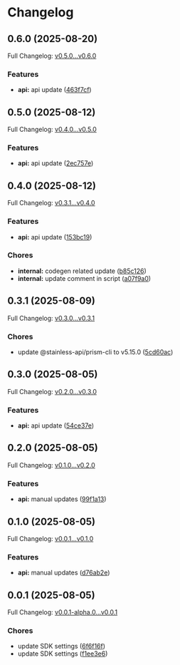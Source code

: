 # Changelog

## 0.6.0 (2025-08-20)

Full Changelog: [v0.5.0...v0.6.0](https://github.com/evrimai/cartography-client/compare/v0.5.0...v0.6.0)

### Features

* **api:** api update ([463f7cf](https://github.com/evrimai/cartography-client/commit/463f7cf4912d177044712520fb2310c13367912e))

## 0.5.0 (2025-08-12)

Full Changelog: [v0.4.0...v0.5.0](https://github.com/evrimai/cartography-client/compare/v0.4.0...v0.5.0)

### Features

* **api:** api update ([2ec757e](https://github.com/evrimai/cartography-client/commit/2ec757e00ad59797ba75e34be63bb185471a32c2))

## 0.4.0 (2025-08-12)

Full Changelog: [v0.3.1...v0.4.0](https://github.com/evrimai/cartography-client/compare/v0.3.1...v0.4.0)

### Features

* **api:** api update ([153bc19](https://github.com/evrimai/cartography-client/commit/153bc192d14eb79fdfa4f145993aebbf15e5c36d))


### Chores

* **internal:** codegen related update ([b85c126](https://github.com/evrimai/cartography-client/commit/b85c12659f0b39c6199de08fe7056c7e99b1f02c))
* **internal:** update comment in script ([a07f9a0](https://github.com/evrimai/cartography-client/commit/a07f9a0d031cd204b36c9809aa836a41141e1f75))

## 0.3.1 (2025-08-09)

Full Changelog: [v0.3.0...v0.3.1](https://github.com/evrimai/cartography-client/compare/v0.3.0...v0.3.1)

### Chores

* update @stainless-api/prism-cli to v5.15.0 ([5cd60ac](https://github.com/evrimai/cartography-client/commit/5cd60acb8f0654f9b86003f311aaeab26c0a63aa))

## 0.3.0 (2025-08-05)

Full Changelog: [v0.2.0...v0.3.0](https://github.com/evrimai/cartography-client/compare/v0.2.0...v0.3.0)

### Features

* **api:** api update ([54ce37e](https://github.com/evrimai/cartography-client/commit/54ce37edecc328ec401a24e9ef4c8631086a2e23))

## 0.2.0 (2025-08-05)

Full Changelog: [v0.1.0...v0.2.0](https://github.com/evrimai/cartography-client/compare/v0.1.0...v0.2.0)

### Features

* **api:** manual updates ([99f1a13](https://github.com/evrimai/cartography-client/commit/99f1a133c89c4ed7d5fba0836aad152c775d8274))

## 0.1.0 (2025-08-05)

Full Changelog: [v0.0.1...v0.1.0](https://github.com/evrimai/cartography-client/compare/v0.0.1...v0.1.0)

### Features

* **api:** manual updates ([d76ab2e](https://github.com/evrimai/cartography-client/commit/d76ab2e066b6aeda4e772d8d56bd06bb934bba20))

## 0.0.1 (2025-08-05)

Full Changelog: [v0.0.1-alpha.0...v0.0.1](https://github.com/evrimai/cartography-client/compare/v0.0.1-alpha.0...v0.0.1)

### Chores

* update SDK settings ([6f6f16f](https://github.com/evrimai/cartography-client/commit/6f6f16ff247068a3c7a634f0846bb8efc7fec0e9))
* update SDK settings ([f1ee3e6](https://github.com/evrimai/cartography-client/commit/f1ee3e6f47aaade030da77c1864e42054adee06c))
